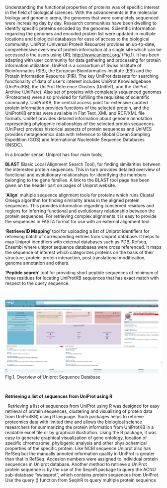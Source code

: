 Understanding the functional properties of proteins was of specific interest in the field of biological sciences. With the advancements in the molecular biology and genomic arena, the genomes that were completely sequenced were increasing day by day. Research communities have been dwelling to identify specific proteins encoded by the genomes. Scientific information regarding the genomes and encoded protein list were updated in multiple locations and biological databases for ease of access to the biological community. UniProt (Universal Protein Resource) provides an up-to-date, comprehensive overview of protein information at a single site which can be accessed o the users using URL http://www.uniprot.org/ (Fig.1).  It has been adapting with user community for data gathering and processing for protein information utilization. UniProt is a consortium of Swiss Institute of Bioinformatics (SIB), the European Bioinformatics Institute (EBI) and the Protein Information Resource (PIR). The key UniProt datasets for searching functionality of data of user’s interest includes UniProt Knowledgebase (UniProtKB), the UniProt Reference Clusters (UniRef), and the UniProt Archive (UniParc). Also set of proteins with completely sequenced genomes (Proteomes) were also provided for fulfilling the requisites of scientific community. UniProtKB, the central access point for extensive curated protein information provides functions of the selected protein, and the UniProtKB entries were available in Flat Text, XML and RDF/XML file formats.  UniRef provides detailed information about genome annotation representing phylogenic relationships of the selected protein sequences.   (UniParc) provides historical aspects of protein sequences and UniMES provides  metagenomics data with reference to Global Ocean Sampling Expedition (GOS) and International Nucleotide Sequence Databases (INSDC). 

In a broader sense, Uniprot has four main tools;

**BLAST** (Basic Local Alignment Search Tool), for finding similarities between the interested protein sequences. This in turn provides detailed overview of functional and evolutionary relationships for identifying the members belonging to the gene families. A link to the BLAST tool page has been given on the header part on pages of Uniprot website. 

‘**Align**’ multiple sequence alignment tools for proteins which runs Clustal Omega algorithm for finding similarity areas in the aligned protein sequences. This provides information regarding conserved residues and regions for inferring functional and evolutionary relationship between the protein sequences. For retrieving complex alignments it is easy to provide the sequences in FASTA format for use with an external alignment tool.

‘**Retrieve/ID Mapping**’ tool for uploading a list of Uniprot identifiers for retrieving batch of corresponding entries from Uniprot database. It helps to map Uniprot identifiers with external databases such as PDB, Refseq, Ensembl where uniprot sequence databases were cross referenced. It maps the sequence of interest which categorizes proteins on the basis of their structure, protein-protein interaction, post translational modification, genome annotation and others. 

‘**Peptide search**’ tool for providing short peptide sequences of minimum of three residues for locating UniProtKB sequences that has exact match with respect to the query sequence. 

&nbsp;

<center><img src="images/uniprot1.png" title="" /></center>
 Fig.1. Overview of Uniprot Sequence Database
 
 &nbsp;
 &nbsp;
 
 **Retrieving a list of sequences from UniProt using R**
 
&nbsp;
Retrieving a list of sequences from UniProt using R was designed for easy retrieval of protein sequences, clustering and visualizing of protein data from UniProtKB) using R language. Such packages helps to retrieve proteomics data with limited time and allows the biological science researchers for summarizing the protein information from UniProtKB in a readable excel file or by graphical illustration. Using the R package, it was easy to generate graphical visualization of gene ontology, location of specific chromosome, phylogenic analysis and other physiochemical properties of the specific protein. Like NCBI sequence Uniprot also has RefSeq but the manually annoted information quality in UniProt is greater than that in RefSeq. Accesion numbers were assigned to individual protein sequences in Uniprot database. Another method to retrieve a UniProt protein sequence is by the use of the SeqinR package to query the ACNU sub-database “swissprot”, which contains protein sequences from UniProt.  Use the query () function from SeqinR to query multiple protein sequence

